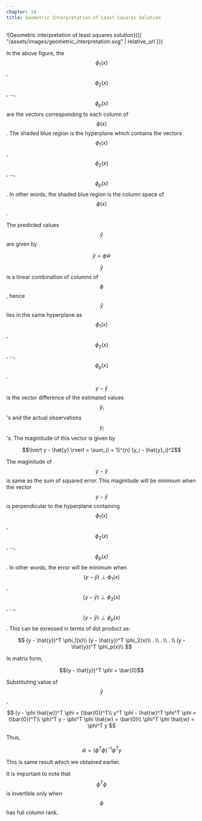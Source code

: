 ```yaml
---
chapter: 10
title: Geometric Interpretation of Least Squares Solution
---
```

![Geometric interpretation of least squares solution]({{ "/assets/images/geometric_interpretation.svg" | relative_url }})

In the above figure, the $$\phi_1(x)$$, $$\phi_2(x)$$, ..., $$\phi_p(x)$$ are 
the vectors corresponding to each column of $$\phi(x)$$. The shaded blue 
region is the hyperplane which contains the vectors $$\phi_1(x)$$, 
$$\phi_2(x)$$, ..., $$\phi_p(x)$$. In other words, the shaded blue region is 
the column space of $$\phi(x)$$.

The predicted values $$\hat{y}$$ are given by

$$\hat{y} = \phi \hat{w}$$

$$\hat{y}$$ is a linear combination of columns of $$\phi$$, hence $$\hat{y}$$ 
lies in the same hyperplane as $$\phi_1(x)$$, $$\phi_2(x)$$, ..., 
$$\phi_p(x)$$.

$$y - \hat{y}$$ is the vector difference of the estimated values 
$$\hat{y}_i$$'s and the actual observations $$y_i$$'s. The maginitude of this 
vector is given by

$$\lvert y - \hat{y} \rvert = \sum_{i = 1}^{n} (y_i - \hat{y}_i)^2$$

The maginitude of $$y - \hat{y}$$ is same as the sum of squared error. This 
maginitude will be minimum when the vector $$y - \hat{y}$$ is perpendicular to 
the hyperplane containing $$\phi_1(x)$$, $$\phi_2(x)$$, ..., $$\phi_p(x)$$. In 
other words, the error will be minimum when $$(y - \hat{y}) \perp \phi_1(x)$$, 
$$(y - \hat{y}) \perp \phi_2(x)$$, ..., $$(y - \hat{y}) \perp \phi_p(x)$$. 
This can be exressed in terms of dot product as:

$$
(y - \hat{y})^T \phi_1(x)\\
(y - \hat{y})^T \phi_2(x)\\
. \\
. \\
. \\
(y - \hat{y})^T \phi_p(x)\\
$$

In matrix form,

$$(y - \hat{y})^T \phi = \bar{0}$$

Substituting value of $$\hat{y}$$,

$$
(y - \phi \hat{w})^T \phi = (\bar{0})^T\\
y^T \phi - \hat{w}^T \phi^T \phi = (\bar{0})^T\\
\phi^T y - \phi^T \phi \hat{w} = \bar{0}\\
\phi^T \phi \hat{w} = \phi^T y
$$

Thus,

$$\hat{w} = (\phi^T \phi)^{-1} \phi^T y$$

This is same result which we obtained earlier.

It is important to note that $$\phi^T \phi$$ is invertible only when $$\phi$$ 
has full column rank.
